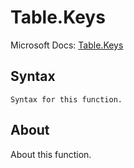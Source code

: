 ---
---

# Table.Keys

Microsoft Docs: [Table.Keys](https://docs.microsoft.com/en-us/powerquery-m/table-keys)

## Syntax

```
Syntax for this function.
```

## About

About this function.

